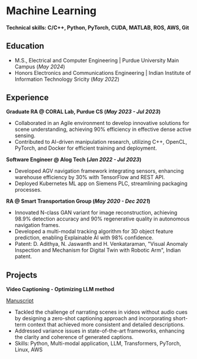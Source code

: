 # Machine Learning

#### Technical skills: C/C++, Python, PyTorch, CUDA, MATLAB, ROS, AWS, Git

## Education
- M.S., Electrical and Computer Engineering | Purdue University Main Campus (_May 2024_)
- Honors Electronics and Communications Engineering | Indian Institute of Information Technology Sricity (_May 2022_)

## Experience
**Graduate RA @ CORAL Lab, Purdue CS (_May 2023 - Jul 2023_)**
- Collaborated in an Agile environment to develop innovative solutions for scene understanding, achieving 90% efficiency in effective dense active sensing.
- Contributed to AI-driven manipulation research, utilizing C++, OpenCL, PyTorch, and Docker for efficient training and deployment.

**Software Engineer @ Alog Tech (_Jan 2022 - Jul 2023_)**
- Developed AGV navigation framework integrating sensors, enhancing warehouse efficiency by 30% with TensorFlow and REST API.
- Deployed Kubernetes ML app on Siemens PLC, streamlining packaging processes.

**RA @ Smart Transportation Group (_May 2020 - Dec 2021_)**
- Innovated N-class GAN variant for image reconstruction, achieving 98.9% detection accuracy and 90% regenerative quality in autonomous navigation frames.
- Developed a multi-modal tracking algorithm for 3D object feature prediction, enabling Explainable AI with 98% confidence.
- Patent: D. Adithya, N. Jaswanth and H. Venkataraman, "Visual Anomaly Inspection and Mechanism for Digital Twin with Robotic Arm", Indian patent.

## Projects
**Video Captioning - Optimizing LLM method**

[Manuscript](https://drive.google.com/file/d/1d7rtFOZPKguYlPh-LtneuUWeiwIeyZhv/view?usp=sharing)

- Tackled the challenge of narrating scenes in videos without audio cues by designing a zero-shot captioning approach and incorporating short-term context that achieved more consistent and detailed descriptions.
- Addressed variance issues in state-of-the-art frameworks, enhancing the clarity and coherence of generated captions.
- Skills: Python, Multi-modal application, LLM, Transformers, PyTorch, Linux, AWS

